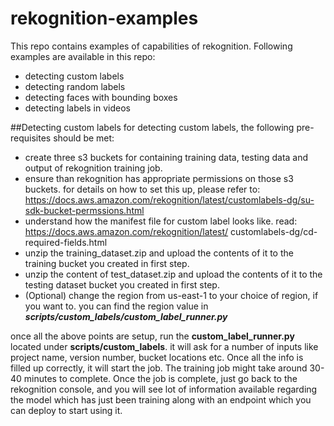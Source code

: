 # rekognition-examples

This repo contains examples of capabilities of rekognition. Following examples are available in this repo:

- detecting custom labels
- detecting random labels
- detecting faces with bounding boxes
- detecting labels in videos

##Detecting custom labels
for detecting custom labels, the following pre-requisites should be met:

- create three s3 buckets for containing training data, testing data and output of rekognition training job.
- ensure than rekognition has appropriate permissions on those s3 buckets. for details on how to set this up, please 
refer to: https://docs.aws.amazon.com/rekognition/latest/customlabels-dg/su-sdk-bucket-permssions.html
- understand how the manifest file for custom label looks like. read: https://docs.aws.amazon.com/rekognition/latest/
customlabels-dg/cd-required-fields.html
- unzip the training_dataset.zip and upload the contents of it to the training bucket you created in first step.
- unzip the content of test_dataset.zip and upload the contents of it to the testing dataset bucket you created in first
 step.
- (Optional) change the region from us-east-1 to your choice of region, if you want to. you can find the region value in
 _**scripts/custom_labels/custom_label_runner.py**_

once all the above points are setup, run the **custom_label_runner.py** located under **scripts/custom_labels**. it will
 ask for a number of inputs like project name, version number, bucket locations etc. Once all the info is filled up 
 correctly, it will start the job. The training job might take around 30-40 minutes to complete. Once the job is complete, 
 just go back to the rekognition console, and you will see lot of information available regarding the model which has 
 just been training along with an endpoint which you can deploy to start using it.